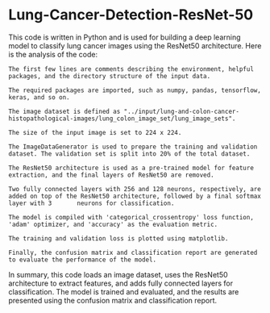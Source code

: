 # Lung-Cancer-Detection-ResNet-50 
This code is written in Python and is used for building a deep learning model to classify lung cancer images using the ResNet50 architecture. Here is the analysis of the code: 

    The first few lines are comments describing the environment, helpful packages, and the directory structure of the input data.  

    The required packages are imported, such as numpy, pandas, tensorflow, keras, and so on.

    The image dataset is defined as "../input/lung-and-colon-cancer-histopathological-images/lung_colon_image_set/lung_image_sets".

    The size of the input image is set to 224 x 224.  

    The ImageDataGenerator is used to prepare the training and validation dataset. The validation set is split into 20% of the total dataset.

    The ResNet50 architecture is used as a pre-trained model for feature extraction, and the final layers of ResNet50 are removed.

    Two fully connected layers with 256 and 128 neurons, respectively, are added on top of the ResNet50 architecture, followed by a final softmax layer with 3       neurons for classification.

    The model is compiled with 'categorical_crossentropy' loss function, 'adam' optimizer, and 'accuracy' as the evaluation metric.

    The training and validation loss is plotted using matplotlib.  

    Finally, the confusion matrix and classification report are generated to evaluate the performance of the model. 

In summary, this code loads an image dataset, uses the ResNet50 architecture to extract features, and adds fully connected layers for classification. The model is trained and evaluated, and the results are presented using the confusion matrix and classification report.   
